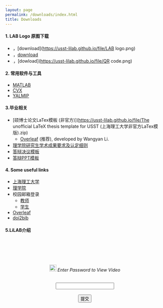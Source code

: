 ```yaml
---
layout: page
permalink: /downloads/index.html
title: Downloads
---
```


#### 1. LAB Logo 原图下载

- <img src="https://usst-lilab.github.io/file/LAB logo.png" style="zoom:5%;">，[download](https://usst-lilab.github.io/file/LAB logo.png)
- <img src="https://usst-lilab.github.io/file/LiLAB.png" style="zoom:7%;">，[download](https://usst-lilab.github.io/file/LiLAB.png)
- <img src="https://usst-lilab.github.io/file/QR code.png" style="zoom:10%;">，[dowload](https://usst-lilab.github.io/file/QR code.png)

#### 2. 常用软件与工具

- [MATLAB](https://www.mathworks.com/products/matlab.html)
- [CVX](https://cvxr.com/cvx/)
- [YALMIP](https://yalmip.github.io/)

#### 3.毕业相关

- [硕博士论文LaTex模板 (非官方)](https://usst-lilab.github.io/file/The unofficial LaTeX thesis template for USST (上海理工大学非官方LaTex模版).zip)
   - [Overleaf](https://www.overleaf.com/latex/templates/the-unofficial-latex-thesis-template-for-usst-shang-hai-li-gong-da-xue-fei-guan-fang-latexmo-ban/zwkphyybmjyv) (推荐), developed by Wangyan Li.
- [理学院研究生学术成果要求及认定细则](https://lxy.usst.edu.cn/_upload/article/files/96/f7/b92529b8477d842915ff8a18c605/166ee643-c193-4827-ac5c-ae328304e881.pdf)
- [答辩决议模板](https://usst-lilab.github.io/file/答辩决议.docx)
- [答辩PPT模板](https://usst-lilab.github.io/file/实验室PPT模板.pptx)

#### 4. Some useful links

- [上海理工大学](https://www.usst.edu.cn/main.htm)
- [理学院](https://lxy.usst.edu.cn/main.htm)
- 校园邮箱登录
  - [教师](https://mail.usst.edu.cn/)
  - [学生](https://edu.icoremail.net/coremail/)
- [Overleaf](https://www.overleaf.com/)
- [doi2bib](https://www.doi2bib.org/)

#### 5.LiLAB介绍
<html>

<head>
  <title>视频密码验证</title>
  <style>
    #password-form {
      text-align: center;
      margin-top: 100px;
    }
  </style>
</head>
<body>

  <div id="password-form">
    <h6><img src="https://usst-lilab.github.io/images/logo/passport.png" alt="Email Icon" style="width: 22px; height: 22px;"> Enter Password to View Video</h6>
    <input type="password" id="password-input">
    <br><br>
    <button onclick="checkPassword()">提交</button>
    <p id="error-message" style="color: red; display: none;">密码错误，请重试</p>
  </div>  <video width="80%" id="video-player" style="display: none;" controls>

    <source src="https://usst-lilab.github.io/file/LiLAB.mp4" type="video/mp4">
  </video><script>
    function checkPassword() {
      var enteredPassword = document.getElementById('password-input').value;
      var correctPassword = 'usstlilab'; // 设置正确的密码
      if (enteredPassword === correctPassword) {
    document.getElementById('password-form').style.display = 'none';
    document.getElementById('video-player').style.display = 'block';
    document.getElementById('video-player').play();
  } else {
    document.getElementById('error-message').style.display = 'block';
  }
}</script>
</body>
</html>
